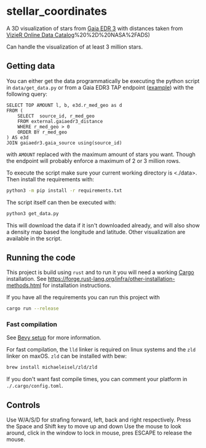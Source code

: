 # stellar_coordinates

A 3D visualization of stars from [Gaia EDR 3](https://gea.esac.esa.int/archive/)
with distances taken from [VizieR Online Data Catalog](https://ui.adsabs.harvard.edu/abs/2021yCat.1352....0B/abstract#:~:text=VizieR%20Online%20Data%20Catalog%3A%20Distances,%2C%202021)%20%2D%20NASA%2FADS)

Can handle the visualization of at least 3 million stars.

## Getting data

You can either get the data programmatically be executing the python script in `data/get_data.py`
or from a Gaia EDR3 TAP endpoint ([example](https://gaia.ari.uni-heidelberg.de/tap.html))
with the following query:

```adql
SELECT TOP AMOUNT l, b, e3d.r_med_geo as d
FROM (
    SELECT  source_id, r_med_geo
    FROM external.gaiaedr3_distance
    WHERE r_med_geo > 0
    ORDER BY r_med_geo
) AS e3d
JOIN gaiaedr3.gaia_source using(source_id)
```

with `AMOUNT` replaced with the maximum amount of stars you want. Though the
endpoint will probably enforce a maximum of 2 or 3 million rows.

To execute the script make sure your current working directory is <./data>. Then
install the requirements with:

```bash
python3 -m pip install -r requirements.txt
```

 The script itself can then be executed with:

```bash
python3 get_data.py
```

This will download the data if it isn't downloaded already, and will also show a
density map based the longitude and latitude. Other visualization are available
in the script.

## Running the code

This project is build using `rust` and to run it you will need a working [Cargo](https://doc.rust-lang.org/cargo/)
installation. See <https://forge.rust-lang.org/infra/other-installation-methods.html>
for installation instructions.

If you have all the requirements you can run this project with

```bash
cargo run --release
```

### Fast compilation

See [Bevy setup](https://bevyengine.org/learn/book/getting-started/setup/) for
more information.

For fast compilation, the `lld` linker is required on linux systems and the `zld`
linker on maxOS. `zld` can be installed with bew:

```bash
brew install michaeleisel/zld/zld
```

If you don't want fast compile times, you can comment your platform in `./.cargo/config.toml`.

## Controls

Use W/A/S/D for strafing forward, left, back and right respectively.
Press the Space and Shift key to move up and down
Use the mouse to look around, click in the window to lock in mouse, pres ESCAPE
to release the mouse.

